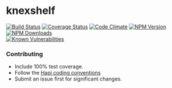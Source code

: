 # knexshelf
[![Build Status](https://travis-ci.org/genediazjr/knexshelf.svg?branch=master)](https://travis-ci.org/genediazjr/knexshelf)
[![Coverage Status](https://coveralls.io/repos/github/genediazjr/knexshelf/badge.svg)](https://coveralls.io/github/genediazjr/knexshelf)
[![Code Climate](https://codeclimate.com/github/genediazjr/knexshelf/badges/gpa.svg)](https://codeclimate.com/github/genediazjr/knexshelf)
[![NPM Version](https://badge.fury.io/js/knexshelf.svg)](https://www.npmjs.com/knexshelf)
[![NPM Downloads](https://img.shields.io/npm/dt/knexshelf.svg?maxAge=2592000)](https://www.npmjs.com/knexshelf)<br>
[![Known Vulnerabilities](https://snyk.io/test/github/genediazjr/knexshelf/badge.svg)](https://snyk.io/test/github/genediazjr/knexshelf)

### Contributing
* Include 100% test coverage.
* Follow the [Hapi coding conventions](http://hapijs.com/styleguide)
* Submit an issue first for significant changes.
